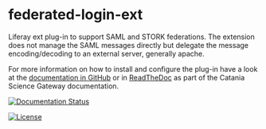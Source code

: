 # federated-login-ext

Liferay ext plug-in to support SAML and STORK federations. The extension does
not manage the SAML messages directly but delegate the message encoding/decoding
to an external server, generally apache.

For more information on how to install and configure the plug-in have a look at
the [documentation in GitHub](docs/index.md) or in
[ReadTheDoc](http://csgf.readthedocs.org) as part of the Catania Science Gateway
documentation.

[![Documentation Status](https://readthedocs.org/projects/csgf/badge/?version=latest)](https://readthedocs.org/projects/csgf/)

[![License](https://img.shields.io/github/license/csgf/federated-login-ext.svg?style?flat)](http://www.apache.org/licenses/LICENSE-2.0.txt)
